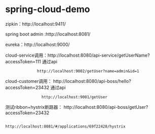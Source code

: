 # spring-cloud-demo

zipkin：http://localhost:9411/

spring boot admin :http://localhost:8081/
 
eureka：http://localhost:9000/

cloud-service调用：http://localhost:8080/api-service/getUserName?accessToken=111   通过api
        
                  http://localhost:9002/getUser?name=admin&id=1


cloud-customer调用： http://localhost:8080/api-boss/hello?accessToken=23432   通过api

                    http://localhost:9001/getUser
                    
                    
测试ribbon+hystrix断路器： http://localhost:8080/api-boss/getUser?accessToken=23432
    
                        http://localhost:8081/#/applications/69f22428/hystrix
 
 
